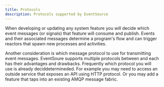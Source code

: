 ```yaml
---
title: Protocols
description: Protocols supported by EventSource
---
```


When developing or updating any system feature you will decide which event messages (or signals) that feature will consume and publish. Events and their associated messages determine a program's flow and can trigger reactors that spawn new processes and activities.

Another consideration is which message protocol to use for transmitting event messages. EventSoure supports multiple protocols between and each has their advantages and drawbacks. Frequently which protocol you will use is already deciddetermineded. For example you may need to access an outside service that exposes an API using HTTP protocol. Or you may add a feature that taps into an existing AMQP message fabric.
